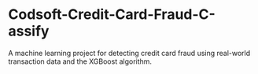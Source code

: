 # Codsoft-Credit-Card-Fraud-C-assify
A machine learning project for detecting credit card fraud using real-world transaction data and the XGBoost algorithm.
